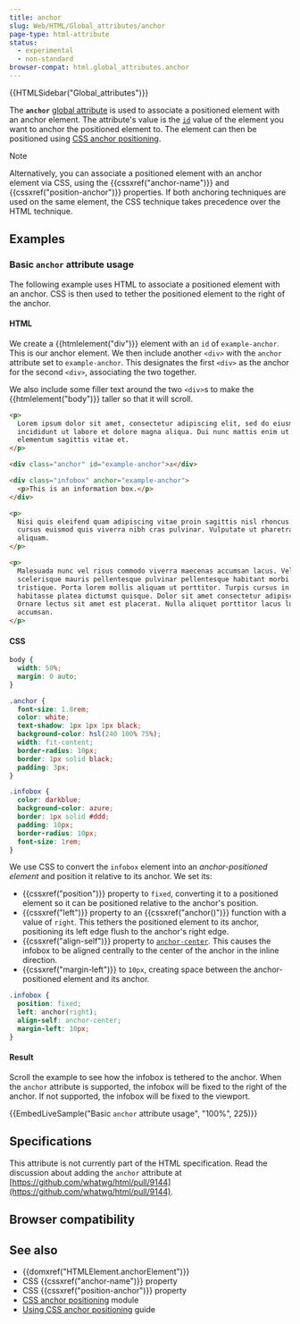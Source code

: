 ```yaml
---
title: anchor
slug: Web/HTML/Global_attributes/anchor
page-type: html-attribute
status:
  - experimental
  - non-standard
browser-compat: html.global_attributes.anchor
---
```


{{HTMLSidebar("Global_attributes")}}

The **`anchor`** [global attribute](/Web/HTML/Global_attributes) is used to associate a positioned element with an anchor element. The attribute's value is the [`id`](/Web/HTML/Global_attributes/id) value of the element you want to anchor the positioned element to. The element can then be positioned using [CSS anchor positioning](/Web/CSS/CSS_anchor_positioning/Using).

> [!NOTE]
> Alternatively, you can associate a positioned element with an anchor element via CSS, using the {{cssxref("anchor-name")}} and {{cssxref("position-anchor")}} properties. If both anchoring techniques are used on the same element, the CSS technique takes precedence over the HTML technique.

## Examples

### Basic `anchor` attribute usage

The following example uses HTML to associate a positioned element with an anchor. CSS is then used to tether the positioned element to the right of the anchor.

#### HTML

We create a {{htmlelement("div")}} element with an `id` of `example-anchor`. This is our anchor element. We then include another `<div>` with the `anchor` attribute set to `example-anchor`. This designates the first `<div>` as the anchor for the second `<div>`, associating the two together.

We also include some filler text around the two `<div>`s to make the {{htmlelement("body")}} taller so that it will scroll.

```html
<p>
  Lorem ipsum dolor sit amet, consectetur adipiscing elit, sed do eiusmod tempor
  incididunt ut labore et dolore magna aliqua. Dui nunc mattis enim ut tellus
  elementum sagittis vitae et.
</p>

<div class="anchor" id="example-anchor">⚓︎</div>

<div class="infobox" anchor="example-anchor">
  <p>This is an information box.</p>
</div>

<p>
  Nisi quis eleifend quam adipiscing vitae proin sagittis nisl rhoncus. In arcu
  cursus euismod quis viverra nibh cras pulvinar. Vulputate ut pharetra sit amet
  aliquam.
</p>

<p>
  Malesuada nunc vel risus commodo viverra maecenas accumsan lacus. Vel elit
  scelerisque mauris pellentesque pulvinar pellentesque habitant morbi
  tristique. Porta lorem mollis aliquam ut porttitor. Turpis cursus in hac
  habitasse platea dictumst quisque. Dolor sit amet consectetur adipiscing elit.
  Ornare lectus sit amet est placerat. Nulla aliquet porttitor lacus luctus
  accumsan.
</p>
```

#### CSS

```css hidden
body {
  width: 50%;
  margin: 0 auto;
}

.anchor {
  font-size: 1.8rem;
  color: white;
  text-shadow: 1px 1px 1px black;
  background-color: hsl(240 100% 75%);
  width: fit-content;
  border-radius: 10px;
  border: 1px solid black;
  padding: 3px;
}

.infobox {
  color: darkblue;
  background-color: azure;
  border: 1px solid #ddd;
  padding: 10px;
  border-radius: 10px;
  font-size: 1rem;
}
```

We use CSS to convert the `infobox` element into an _anchor-positioned element_ and position it relative to its anchor. We set its:

- {{cssxref("position")}} property to `fixed`, converting it to a positioned element so it can be positioned relative to the anchor's position.
- {{cssxref("left")}} property to an {{cssxref("anchor()")}} function with a value of `right`. This tethers the positioned element to its anchor, positioning its left edge flush to the anchor's right edge.
- {{cssxref("align-self")}} property to [`anchor-center`](/Web/CSS/CSS_anchor_positioning/Using#centering_on_the_anchor_using_anchor-center). This causes the infobox to be aligned centrally to the center of the anchor in the inline direction.
- {{cssxref("margin-left")}} to `10px`, creating space between the anchor-positioned element and its anchor.

```css
.infobox {
  position: fixed;
  left: anchor(right);
  align-self: anchor-center;
  margin-left: 10px;
}
```

#### Result

Scroll the example to see how the infobox is tethered to the anchor. When the `anchor` attribute is supported, the infobox will be fixed to the right of the anchor. If not supported, the infobox will be fixed to the viewport.

{{EmbedLiveSample("Basic `anchor` attribute usage", "100%", 225)}}

## Specifications

This attribute is not currently part of the HTML specification. Read the discussion about adding the `anchor` attribute at [https://github.com/whatwg/html/pull/9144](https://github.com/whatwg/html/pull/9144).

## Browser compatibility



## See also

- {{domxref("HTMLElement.anchorElement")}}
- CSS {{cssxref("anchor-name")}} property
- CSS {{cssxref("position-anchor")}} property
- [CSS anchor positioning](/Web/CSS/CSS_anchor_positioning) module
- [Using CSS anchor positioning](/Web/CSS/CSS_anchor_positioning/Using) guide
